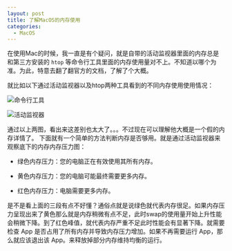 ```yaml
---
layout: post
title: 了解MacOS的内存使用
categories:
  - MacOS
---
```


在使用Mac的时候，我一直是有个疑问，就是自带的活动监视器里面的内存总是和第三方安装的 `htop` 等命令行工具里面的内存使用量对不上。不知道以哪个为准。为此，特意去翻了翻官方的文档，了解了个大概。


<!--more-->


就比如以下通过活动监视器以及htop两种工具看到的不同内存使用使用情况：

![命令行工具](https://oss.itan90.cn/out_pic/2022-07-31/hkPvnq.png)


![活动监视器](https://oss.itan90.cn/out_pic/2022-07-31/stgpAQ.png)

通过以上两图，看出来这差别也太大了。。。不过现在可以理解他大概是一个假的内存详情了。 下面就有一个简单的方法判断内存是否够用。就是通过活动监视器来观察底下的内存内存压力图：

- 绿色内存压力：您的电脑正在有效使用其所有内存。

- 黄色内存压力：您的电脑可能最终需要更多内存。

- 红色内存压力：电脑需要更多内存。

是不是看上面的三段有点不好懂？通俗点就是说绿色就代表内存很足。如果内存压力呈现出来了黄色那么就是内存稍微有点不足，此时swap的使用量开始上升性能会稍微下降。到了红色峰值，就代表内存严重不足此时性能会有显著下降。就需要检查 App 是否占用了所有内存并导致内存压力增加。如果不再需要运行 App，那么就应该退出该 App。来释放掉部分内存维持均衡的运行。

